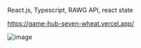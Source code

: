 
React.js, Typescript, RAWG API, react state

https://game-hub-seven-wheat.vercel.app/

![image](https://github.com/rok0705/game-hub/assets/5758570/98c0c952-9df5-42bb-9b42-da7280c6be78)


